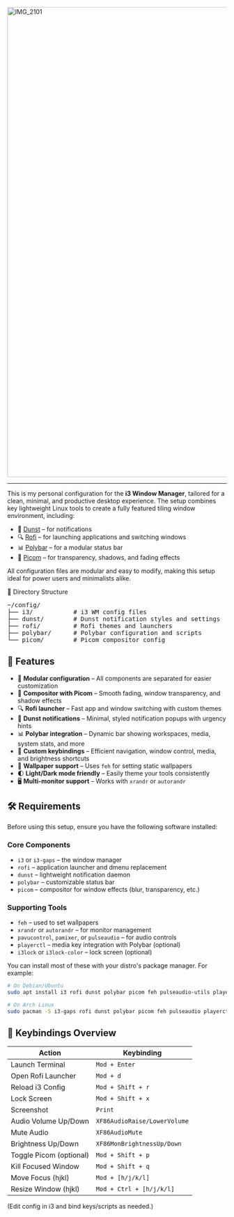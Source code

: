 <img width="1920" height="1080" alt="IMG_2101" src="https://github.com/user-attachments/assets/d78b2398-504a-419e-a878-87bcc635e260" />

___

This is my personal configuration for the **i3 Window Manager**, tailored for a clean, minimal, and productive desktop experience. The setup combines key lightweight Linux tools to create a fully featured tiling window environment, including:

- 🔔 [Dunst](https://github.com/dunst-project/dunst) – for notifications
- 🔍 [Rofi](https://github.com/davatorium/rofi) – for launching applications and switching windows
- 📊 [Polybar](https://github.com/polybar/polybar) – for a modular status bar
- 💨 [Picom](https://github.com/yshui/picom) – for transparency, shadows, and fading effects

All configuration files are modular and easy to modify, making this setup ideal for power users and minimalists alike.


📁 Directory Structure
<pre>
~/config/
├── i3/           # i3 WM config files
├── dunst/        # Dunst notification styles and settings
├── rofi/         # Rofi themes and launchers
├── polybar/      # Polybar configuration and scripts
└── picom/        # Picom compositor config
</pre>

## 🚀 Features

- 🧩 **Modular configuration** – All components are separated for easier customization
- 💨 **Compositor with Picom** – Smooth fading, window transparency, and shadow effects
- 🔍 **Rofi launcher** – Fast app and window switching with custom themes
- 🔔 **Dunst notifications** – Minimal, styled notification popups with urgency hints
- 📊 **Polybar integration** – Dynamic bar showing workspaces, media, system stats, and more
- 🎯 **Custom keybindings** – Efficient navigation, window control, media, and brightness shortcuts
- 🌄 **Wallpaper support** – Uses `feh` for setting static wallpapers
- 🌓 **Light/Dark mode friendly** – Easily theme your tools consistently
- 🖥️ **Multi-monitor support** – Works with `xrandr` or `autorandr`

## 🛠️ Requirements

Before using this setup, ensure you have the following software installed:

### Core Components

- `i3` or `i3-gaps` – the window manager
- `rofi` – application launcher and dmenu replacement
- `dunst` – lightweight notification daemon
- `polybar` – customizable status bar
- `picom` – compositor for window effects (blur, transparency, etc.)

### Supporting Tools

- `feh` – used to set wallpapers
- `xrandr` or `autorandr` – for monitor management
- `pavucontrol`, `pamixer`, or `pulseaudio` – for audio controls
- `playerctl` – media key integration with Polybar (optional)
- `i3lock` or `i3lock-color` – lock screen (optional)

You can install most of these with your distro's package manager. For example:

```bash
# On Debian/Ubuntu
sudo apt install i3 rofi dunst polybar picom feh pulseaudio-utils playerctl

# On Arch Linux
sudo pacman -S i3-gaps rofi dunst polybar picom feh pulseaudio playerctl
```



## 🎯 Keybindings Overview

| Action                  | Keybinding                  |
|-------------------------|-----------------------------|
| Launch Terminal         | `Mod + Enter`               |
| Open Rofi Launcher      | `Mod + d`                   |
| Reload i3 Config        | `Mod + Shift + r`           |
| Lock Screen             | `Mod + Shift + x`           |
| Screenshot              | `Print`                     |
| Audio Volume Up/Down    | `XF86AudioRaise/LowerVolume` |
| Mute Audio              | `XF86AudioMute`             |
| Brightness Up/Down      | `XF86MonBrightnessUp/Down`  |
| Toggle Picom (optional) | `Mod + Shift + p`           |
| Kill Focused Window     | `Mod + Shift + q`           |
| Move Focus (hjkl)       | `Mod + [h/j/k/l]`            |
| Resize Window (hjkl)    | `Mod + Ctrl + [h/j/k/l]`     |

(Edit config in i3 and bind keys/scripts as needed.)


